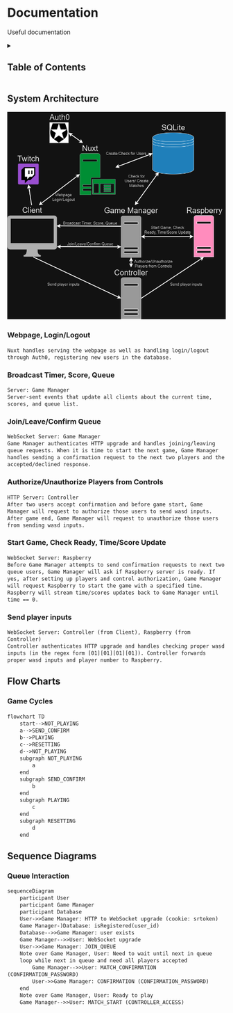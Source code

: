 # Documentation

Useful documentation

<!-- markdownlint-disable-next-line MD033 -->
<details><summary><h2>Table of Contents</h2></summary>

- [System Architecture](#system-architecture)
- [Flow Charts](#flow-charts)
- [Sequence Diagrams](#sequence-diagrams)

</details>

## System Architecture

![System Architecture](./assets/system_architecture.png)

### Webpage, Login/Logout

```text
Nuxt handles serving the webpage as well as handling login/logout through Auth0, registering new users in the database.
```

### Broadcast Timer, Score, Queue

```text
Server: Game Manager
Server-sent events that update all clients about the current time, scores, and queue list.
```

### Join/Leave/Confirm Queue

```text
WebSocket Server: Game Manager
Game Manager authenticates HTTP upgrade and handles joining/leaving queue requests. When it is time to start the next game, Game Manager handles sending a confirmation request to the next two players and the accepted/declined response.
```

### Authorize/Unauthorize Players from Controls

```text
HTTP Server: Controller
After two users accept confirmation and before game start, Game Manager will request to authorize those users to send wasd inputs. After game end, Game Manager will request to unauthorize those users from sending wasd inputs.
```

### Start Game, Check Ready, Time/Score Update

```text
WebSocket Server: Raspberry
Before Game Manager attempts to send confirmation requests to next two queue users, Game Manager will ask if Raspberry server is ready. If yes, after setting up players and control authorization, Game Manager will request Raspberry to start the game with a specified time. Raspberry will stream time/scores updates back to Game Manager until time == 0.
```

### Send player inputs

```text
WebSocket Server: Controller (from Client), Raspberry (from Controller)
Controller authenticates HTTP upgrade and handles checking proper wasd inputs (in the regex form [01][01][01][01]). Controller forwards proper wasd inputs and player number to Raspberry. 
```

## Flow Charts

### Game Cycles

```mermaid
flowchart TD
    start-->NOT_PLAYING
    a-->SEND_CONFIRM
    b-->PLAYING
    c-->RESETTING
    d-->NOT_PLAYING
    subgraph NOT_PLAYING
        a
    end
    subgraph SEND_CONFIRM
        b
    end
    subgraph PLAYING
        c
    end
    subgraph RESETTING
        d
    end
```

## Sequence Diagrams

### Queue Interaction

```mermaid
sequenceDiagram
    participant User
    participant Game Manager
    participant Database
    User->>Game Manager: HTTP to WebSocket upgrade (cookie: srtoken)
    Game Manager-)Database: isRegistered(user_id)
    Database-->>Game Manager: user exists
    Game Manager-->>User: WebSocket upgrade
    User->>Game Manager: JOIN_QUEUE
    Note over Game Manager, User: Need to wait until next in queue
    loop while next in queue and need all players accepted
        Game Manager-->>User: MATCH_CONFIRMATION (CONFIRMATION_PASSWORD)
        User->>Game Manager: CONFIRMATION (CONFIRMATION_PASSWORD)
    end
    Note over Game Manager, User: Ready to play
    Game Manager-->>User: MATCH_START (CONTROLLER_ACCESS)
```
